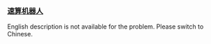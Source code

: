 ### [速算机器人](https://leetcode.com/problems/nGK0Fy)

English description is not available for the problem. Please switch to Chinese.